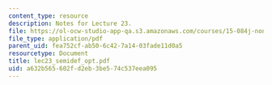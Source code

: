 ```yaml
---
content_type: resource
description: Notes for Lecture 23.
file: https://ol-ocw-studio-app-qa.s3.amazonaws.com/courses/15-084j-nonlinear-programming-spring-2004/a632b565602fd2eb3be574c537eea095_lec23_semidef_opt.pdf
file_type: application/pdf
parent_uid: fea752cf-ab50-6c42-7a14-03fade11d0a5
resourcetype: Document
title: lec23_semidef_opt.pdf
uid: a632b565-602f-d2eb-3be5-74c537eea095
---
```

